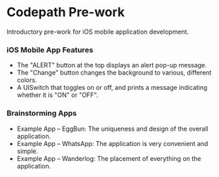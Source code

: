 # Codepath Pre-work
Introductory pre-work for iOS mobile application development.

### iOS Mobile App Features
- The "ALERT" button at the top displays an alert pop-up message.
- The "Change" button changes the background to various, different colors.
- A UISwitch that toggles on or off, and prints a message indicating whether it is "ON" or "OFF".


### Brainstorming Apps
- Example App – EggBun: The uniqueness and design of the overall application.
- Example App – WhatsApp: The application is very convenient and simple.
- Example App – Wanderlog: The placement of everything on the application.
